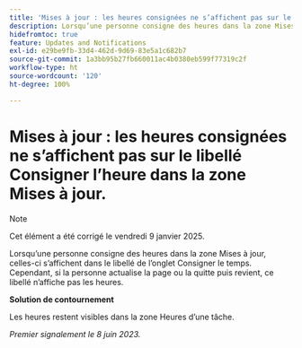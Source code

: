 ```yaml
---
title: 'Mises à jour : les heures consignées ne s’affichent pas sur le libellé Consigner l’heure dans la zone Mises à jour.'
description: Lorsqu’une personne consigne des heures dans la zone Mises à jour, celles-ci s’affichent dans le libellé de l’onglet Consigner le temps. Cependant, si la personne actualise la page ou la quitte puis revient, ce libellé n’affiche pas les heures.
hidefromtoc: true
feature: Updates and Notifications
exl-id: e29be9fb-33d4-462d-9d69-83e5a1c682b7
source-git-commit: 1a3bb95b27fb660011ac4b0380eb599f77319c2f
workflow-type: ht
source-wordcount: '120'
ht-degree: 100%

---
```


# Mises à jour : les heures consignées ne s’affichent pas sur le libellé Consigner l’heure dans la zone Mises à jour.

>[!NOTE]
>
>Cet élément a été corrigé le vendredi 9 janvier 2025.

Lorsqu’une personne consigne des heures dans la zone Mises à jour, celles-ci s’affichent dans le libellé de l’onglet Consigner le temps. Cependant, si la personne actualise la page ou la quitte puis revient, ce libellé n’affiche pas les heures.

**Solution de contournement**

Les heures restent visibles dans la zone Heures d’une tâche.

_Premier signalement le 8 juin 2023._

